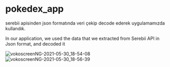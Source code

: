 # pokedex_app
serebii apisinden json formatında veri çekip decode ederek uygulamamızda kullandık.

In our application, we used the data that we extracted from Serebii API in Json format, and decoded it


![vokoscreenNG-2021-05-30_18-54-08](https://user-images.githubusercontent.com/74013091/120111301-0fca0200-c17a-11eb-8853-a7289ab26357.gif) ![vokoscreenNG-2021-05-30_18-56-39](https://user-images.githubusercontent.com/74013091/120111339-3851fc00-c17a-11eb-9f5a-ac7daf743995.gif)
